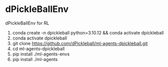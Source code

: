 # dPickleBallEnv
dPickleBallEnv for RL

1) conda create -n dpickleball python=3.10.12 && conda activate dpickleball
2) conda activate dpickleball
3) git clone https://github.com/dPickleball/ml-agents-dpickleball.git
4) cd ml-agents-dpickleball
5) pip install ./ml-agents-envs
6) pip install ./ml-agents
